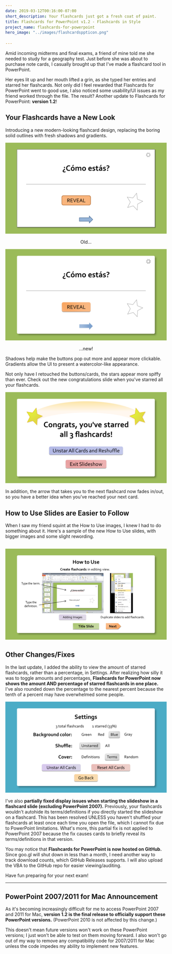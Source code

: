 ```yaml
---
date: 2019-03-12T00:16:00-07:00
short_description: Your flashcards just got a fresh coat of paint.
title: Flashcards for PowerPoint v1.2 - Flashcards in Style
project_name: flashcards-for-powerpoint
hero_image: "../images/flashcardsppticon.png"

---
```

Amid incoming midterms and final exams, a friend of mine told me she needed to study for a geography test. Just before she was about to purchase note cards, I casually brought up that I've made a flashcard tool in PowerPoint.

Her eyes lit up and her mouth lifted a grin, as she typed her entries and starred her flashcards. Not only did I feel rewarded that Flashcards for PowerPoint went to good use, I also noticed some usability/UI issues as my friend worked through the file. The result? Another update to Flashcards for PowerPoint: **version 1.2**!

## Your Flashcards have a New Look

Introducing a new modern-looking flashcard design, replacing the boring solid outlines with fresh shadows and gradients.

![](../images/flashcardspptscreenshot1-1.png)

<p align="center">Old...</p>

![](../images/flashcardsppt1-2.png)

<p align="center">...new!</p>

Shadows help make the buttons pop out more and appear more clickable. Gradients allow the UI to present a watercolor-like appearance.

Not only have I retouched the buttons/cards, the stars appear more spiffy than ever. Check out the new congratulations slide when you've starred all your flashcards.

![](../images/flashcardscongrats.png)

In addition, the arrow that takes you to the next flashcard now fades in/out, so you have a better idea when you've reached your next card.

## How to Use Slides are Easier to Follow

When I saw my friend squint at the How to Use images, I knew I had to do something about it. Here's a sample of the new How to Use slides, with bigger images and some slight rewording.

## ![](../images/flashcardshowtouse.png)

## Other Changes/Fixes

In the last update, I added the ability to view the amount of starred flashcards, rather than a percentage, in Settings. After realizing how silly it was to toggle amounts and percentages, **Flashcards for PowerPoint now shows the amount AND percentage of starred flashcards in one place.** I've also rounded down the percentage to the nearest percent because the tenth of a percent may have overwhelmed some people.

![](../images/flashcardssettings.png)

I've also **partially fixed display issues when starting the slideshow in a flashcard slide (excluding PowerPoint 2007).** Previously, your flashcards wouldn't autohide its terms/definitions if you directly started the slideshow on a flashcard. This has been resolved UNLESS you haven't shuffled your flashcards at least once each time you open the file, which I cannot fix due to PowerPoint limitations. What's more, this partial fix is not applied to PowerPoint 2007 because the fix causes cards to briefly reveal its terms/definitions in that version.

You may notice that **Flashcards for PowerPoint is now hosted on GitHub.** Since goo.gl will shut down in less than a month, I need another way to track download counts, which GitHub Releases supports. I will also upload the VBA to the GitHub repo for easier viewing/auditing.

Have fun preparing for your next exam!

***

## PowerPoint 2007/2011 for Mac Announcement

As it's becoming increasingly difficult for me to access PowerPoint 2007 and 2011 for Mac, **version 1.2 is the final release to officially support these PowerPoint versions.** (PowerPoint 2010 is not affected by this change.)

This doesn't mean future versions won't work on these PowerPoint versions; I just won't be able to test on them moving forward. I also won't go out of my way to remove any compatibility code for 2007/2011 for Mac unless the code impedes my ability to implement new features.